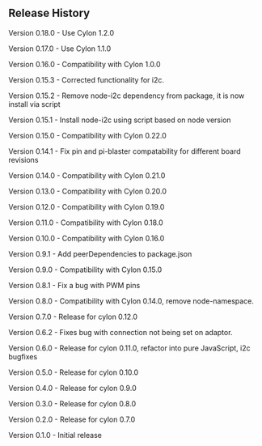 ## Release History

Version 0.18.0 - Use Cylon 1.2.0

Version 0.17.0 - Use Cylon 1.1.0

Version 0.16.0 - Compatibility with Cylon 1.0.0

Version 0.15.3 - Corrected functionality for i2c.

Version 0.15.2 - Remove node-i2c dependency from package, it is now install via script

Version 0.15.1 - Install node-i2c using script based on node version

Version 0.15.0 - Compatibility with Cylon 0.22.0

Version 0.14.1 - Fix pin and pi-blaster compatability for different board revisions

Version 0.14.0 - Compatibility with Cylon 0.21.0

Version 0.13.0 - Compatibility with Cylon 0.20.0

Version 0.12.0 - Compatibility with Cylon 0.19.0

Version 0.11.0 - Compatibility with Cylon 0.18.0

Version 0.10.0 - Compatibility with Cylon 0.16.0

Version 0.9.1 - Add peerDependencies to package.json

Version 0.9.0 - Compatibility with Cylon 0.15.0

Version 0.8.1 - Fix a bug with PWM pins

Version 0.8.0 - Compatibility with Cylon 0.14.0, remove node-namespace.

Version 0.7.0 - Release for cylon 0.12.0

Version 0.6.2 - Fixes bug with connection not being set on adaptor.

Version 0.6.0 - Release for cylon 0.11.0, refactor into pure JavaScript, i2c bugfixes

Version 0.5.0 - Release for cylon 0.10.0

Version 0.4.0 - Release for cylon 0.9.0

Version 0.3.0 - Release for cylon 0.8.0

Version 0.2.0 - Release for cylon 0.7.0

Version 0.1.0 - Initial release
